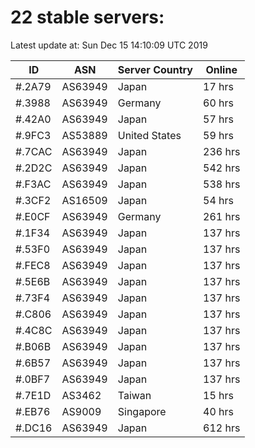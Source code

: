 # 22 stable servers:

Latest update at: Sun Dec 15 14:10:09 UTC 2019

| ID | ASN | Server Country | Online |
| -- | --- | -------------- | ------ |
| #.2A79 | AS63949 | Japan | 17 hrs |
| #.3988 | AS63949 | Germany | 60 hrs |
| #.42A0 | AS63949 | Japan | 57 hrs |
| #.9FC3 | AS53889 | United States | 59 hrs |
| #.7CAC | AS63949 | Japan | 236 hrs |
| #.2D2C | AS63949 | Japan | 542 hrs |
| #.F3AC | AS63949 | Japan | 538 hrs |
| #.3CF2 | AS16509 | Japan | 54 hrs |
| #.E0CF | AS63949 | Germany | 261 hrs |
| #.1F34 | AS63949 | Japan | 137 hrs |
| #.53F0 | AS63949 | Japan | 137 hrs |
| #.FEC8 | AS63949 | Japan | 137 hrs |
| #.5E6B | AS63949 | Japan | 137 hrs |
| #.73F4 | AS63949 | Japan | 137 hrs |
| #.C806 | AS63949 | Japan | 137 hrs |
| #.4C8C | AS63949 | Japan | 137 hrs |
| #.B06B | AS63949 | Japan | 137 hrs |
| #.6B57 | AS63949 | Japan | 137 hrs |
| #.0BF7 | AS63949 | Japan | 137 hrs |
| #.7E1D | AS3462 | Taiwan | 15 hrs |
| #.EB76 | AS9009 | Singapore | 40 hrs |
| #.DC16 | AS63949 | Japan | 612 hrs |

